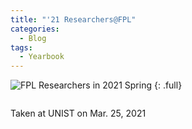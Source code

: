 ```yaml
---
title: "'21 Researchers@FPL"
categories:
  - Blog
tags:
  - Yearbook
---
```


![FPL Researchers in 2021 Spring]({{site.url}}/assets/images/FPL-2021Spring.jpg)
{: .full}

<img src="{{site.url}}/assets/images/FPL-2021Spring.jpg" alt="" class="full">

Taken at UNIST on Mar. 25, 2021
